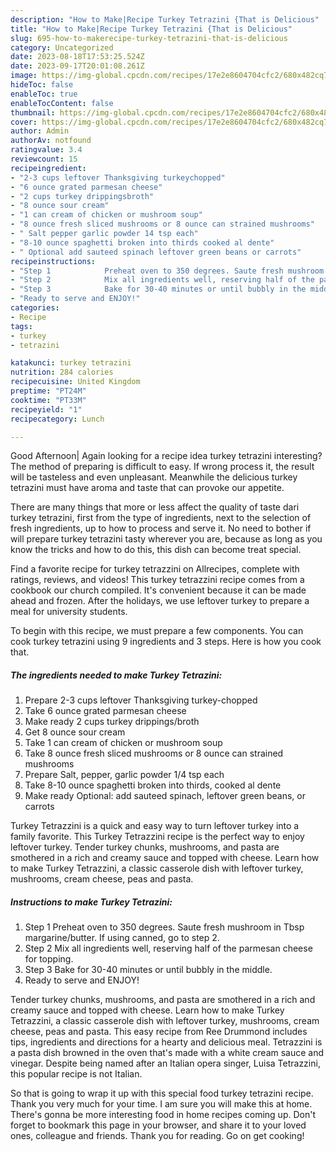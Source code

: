```yaml
---
description: "How to Make|Recipe Turkey Tetrazini {That is Delicious"
title: "How to Make|Recipe Turkey Tetrazini {That is Delicious"
slug: 695-how-to-makerecipe-turkey-tetrazini-that-is-delicious
category: Uncategorized
date: 2023-08-18T17:53:25.524Z
date: 2023-09-17T20:01:08.261Z
image: https://img-global.cpcdn.com/recipes/17e2e8604704cfc2/680x482cq70/turkey-tetrazini-recipe-main-photo.jpg
hideToc: false
enableToc: true
enableTocContent: false
thumbnail: https://img-global.cpcdn.com/recipes/17e2e8604704cfc2/680x482cq70/turkey-tetrazini-recipe-main-photo.jpg
cover: https://img-global.cpcdn.com/recipes/17e2e8604704cfc2/680x482cq70/turkey-tetrazini-recipe-main-photo.jpg
author: Admin
authorAv: notfound
ratingvalue: 3.4
reviewcount: 15
recipeingredient:
- "2-3 cups leftover Thanksgiving turkeychopped"
- "6 ounce grated parmesan cheese"
- "2 cups turkey drippingsbroth"
- "8 ounce sour cream"
- "1 can cream of chicken or mushroom soup"
- "8 ounce fresh sliced mushrooms or 8 ounce can strained mushrooms"
- " Salt pepper garlic powder 14 tsp each"
- "8-10 ounce spaghetti broken into thirds cooked al dente"
- " Optional add sauteed spinach leftover green beans or carrots"
recipeinstructions:
- "Step 1            Preheat oven to 350 degrees. Saute fresh mushroom in Tbsp margarine/butter. If using canned, go to step 2."
- "Step 2            Mix all ingredients well, reserving half of the parmesan cheese for topping."
- "Step 3            Bake for 30-40 minutes or until bubbly in the middle."
- "Ready to serve and ENJOY!"
categories:
- Recipe
tags:
- turkey
- tetrazini

katakunci: turkey tetrazini 
nutrition: 284 calories
recipecuisine: United Kingdom
preptime: "PT24M"
cooktime: "PT33M"
recipeyield: "1"
recipecategory: Lunch

---
```



Good Afternoon| Again looking for a recipe idea turkey tetrazini interesting? The method of preparing is difficult to easy. If wrong process it, the result will be tasteless and even unpleasant. Meanwhile the delicious turkey tetrazini must have aroma and taste that can provoke our appetite.






There are many things that more or less affect the quality of taste dari turkey tetrazini, first from the type of ingredients, next to the selection of fresh ingredients, up to how to process and serve it. No need to bother if will prepare turkey tetrazini tasty wherever you are, because as long as you know the tricks and how to do this, this dish can become treat special.


Find a favorite recipe for turkey tetrazzini on Allrecipes, complete with ratings, reviews, and videos! This turkey tetrazzini recipe comes from a cookbook our church compiled. It&#39;s convenient because it can be made ahead and frozen. After the holidays, we use leftover turkey to prepare a meal for university students.


To begin with this recipe, we must prepare a few components. You can cook turkey tetrazini using 9 ingredients and 3 steps. Here is how you cook that.

<!--inarticleads1-->

##### The ingredients needed to make Turkey Tetrazini:

1. Prepare 2-3 cups leftover Thanksgiving turkey-chopped
1. Take 6 ounce grated parmesan cheese
1. Make ready 2 cups turkey drippings/broth
1. Get 8 ounce sour cream
1. Take 1 can cream of chicken or mushroom soup
1. Take 8 ounce fresh sliced mushrooms or 8 ounce can strained mushrooms
1. Prepare  Salt, pepper, garlic powder 1/4 tsp each
1. Take 8-10 ounce spaghetti broken into thirds, cooked al dente
1. Make ready  Optional: add sauteed spinach, leftover green beans, or carrots


Turkey Tetrazzini is a quick and easy way to turn leftover turkey into a family favorite. This Turkey Tetrazzini recipe is the perfect way to enjoy leftover turkey. Tender turkey chunks, mushrooms, and pasta are smothered in a rich and creamy sauce and topped with cheese. Learn how to make Turkey Tetrazzini, a classic casserole dish with leftover turkey, mushrooms, cream cheese, peas and pasta. 

<!--inarticleads2-->

##### Instructions to make Turkey Tetrazini:

1. Step 1            Preheat oven to 350 degrees. Saute fresh mushroom in Tbsp margarine/butter. If using canned, go to step 2.
1. Step 2            Mix all ingredients well, reserving half of the parmesan cheese for topping.
1. Step 3            Bake for 30-40 minutes or until bubbly in the middle.
1. Ready to serve and ENJOY!

Tender turkey chunks, mushrooms, and pasta are smothered in a rich and creamy sauce and topped with cheese. Learn how to make Turkey Tetrazzini, a classic casserole dish with leftover turkey, mushrooms, cream cheese, peas and pasta. This easy recipe from Ree Drummond includes tips, ingredients and directions for a hearty and delicious meal. Tetrazzini is a pasta dish browned in the oven that&#39;s made with a white cream sauce and vinegar. Despite being named after an Italian opera singer, Luisa Tetrazzini, this popular recipe is not Italian. 

So that is going to wrap it up with this special food turkey tetrazini recipe. Thank you very much for your time. I am sure you will make this at home. There's gonna be more interesting food in home recipes coming up. Don't forget to bookmark this page in your browser, and share it to your loved ones, colleague and friends. Thank you for reading. Go on get cooking!
